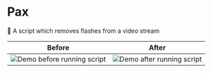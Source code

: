 # Pax

 📸 A script which removes flashes from a video stream



| Before        | After         |
| ------------- |:-------------:|
| ![Demo before running script](docs/before.gif) | ![Demo after running script](docs/after.gif) |

